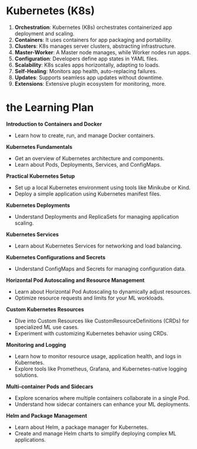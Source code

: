 # Kubernetes (K8s)

1. **Orchestration**: Kubernetes (K8s) orchestrates containerized app deployment and scaling.
2. **Containers**: It uses containers for app packaging and portability.
3. **Clusters**: K8s manages server clusters, abstracting infrastructure.
4. **Master-Worker**: A Master node manages, while Worker nodes run apps.
5. **Configuration**: Developers define app states in YAML files.
6. **Scalability**: K8s scales apps horizontally, adapting to loads.
7. **Self-Healing**: Monitors app health, auto-replacing failures.
8. **Updates**: Supports seamless app updates without downtime.
9. **Extensions**: Extensive plugin ecosystem for monitoring, more.


# the Learning Plan

**Introduction to Containers and Docker**
- Learn how to create, run, and manage Docker containers.

**Kubernetes Fundamentals**
- Get an overview of Kubernetes architecture and components.
- Learn about Pods, Deployments, Services, and ConfigMaps.

**Practical Kubernetes Setup**
- Set up a local Kubernetes environment using tools like Minikube or Kind.
- Deploy a simple application using Kubernetes manifest files.

**Kubernetes Deployments**
- Understand Deployments and ReplicaSets for managing application scaling.

**Kubernetes Services**
- Learn about Kubernetes Services for networking and load balancing.

**Kubernetes Configurations and Secrets**
- Understand ConfigMaps and Secrets for managing configuration data.

**Horizontal Pod Autoscaling and Resource Management**
- Learn about Horizontal Pod Autoscaling to dynamically adjust resources.
- Optimize resource requests and limits for your ML workloads.

**Custom Kubernetes Resources**
- Dive into Custom Resources like CustomResourceDefinitions (CRDs) for specialized ML use cases.
- Experiment with customizing Kubernetes behavior using CRDs.

**Monitoring and Logging**
- Learn how to monitor resource usage, application health, and logs in Kubernetes.
- Explore tools like Prometheus, Grafana, and Kubernetes-native logging solutions.

**Multi-container Pods and Sidecars**
- Explore scenarios where multiple containers collaborate in a single Pod.
- Understand how sidecar containers can enhance your ML deployments.

**Helm and Package Management**
- Learn about Helm, a package manager for Kubernetes.
- Create and manage Helm charts to simplify deploying complex ML applications.
